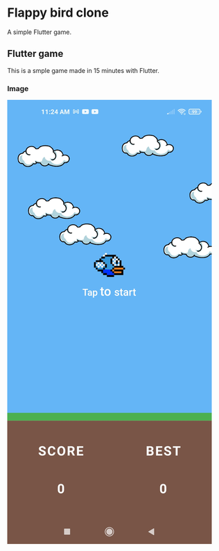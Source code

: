 # Flappy bird clone

A simple Flutter game.

## Flutter game

This is a smple game made in 15 minutes with Flutter.

### Image

![](fun.jpg)